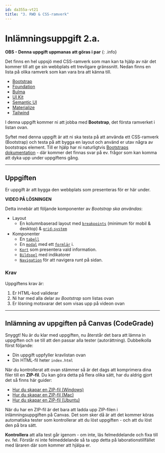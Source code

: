 ```yaml
---
id: da355a-vt21
title: "3. RWD & CSS-ramverk"
---
```


# Inlämningsuppgift 2.a.

**OBS - Denna uppgift uppmanas att göras i par**
{: .info}


Det finns en hel uppsjö med CSS-ramverk som man kan ta hjälp av när det kommer till att ge sin webbplats ett trevligare gränssnitt. Nedan finns en lista på olika ramverk som kan vara bra att känna till.

* [Bootstrap](https://getbootstrap.com)
* [Foundation](https://get.foundation)
* [Bulma](https://bulma.io)
* [UI Kit](https://getuikit.com)
* [Semantic UI](https://semantic-ui.com)
* [Materialize](https://materializecss.com)
* [Tailwind](https://tailwindcss.com)

I denna uppgift kommer ni att jobba med **Bootstrap**, det första ramverket i listan ovan.

Syftet med denna uppgift är att ni ska testa på att använda ett CSS-ramverk (Bootstrap) och testa på att bygga en layout och använd er utav några av bootstraps element. Till er hjälp har ni naturligtvis [Bootstraps dokumentation](https://getbootstrap.com/docs/5.0/getting-started/introduction/) - där kommer det finnas svar på ev. frågor som kan komma att dyka upp under uppgiftens gång.

---

## Uppgiften

Er uppgift är att bygga den webbplats som presenteras för er här under.

**VIDEO PÅ LÖSNINGEN**

Detta innebär att följande komponenter av *Bootstrap ska användas*:

- Layout
    - En kolumnbaserad layout med [`breakpoints`](https://getbootstrap.com/docs/5.0/layout/breakpoints/) (minimum för mobil & desktop) & [`grid-system`](https://getbootstrap.com/docs/5.0/layout/grid/)
- Komponenter
    - En [`tabell`](https://getbootstrap.com/docs/5.0/content/tables/)
    - En [`modal`](https://getbootstrap.com/docs/5.0/components/modal/) med ett [`formlär`](https://getbootstrap.com/docs/5.0/forms/overview/) i.
    - [`Kort`](https://getbootstrap.com/docs/5.0/components/card/) som presentera vald information.
    - [`Bildspel`](https://getbootstrap.com/docs/5.0/components/carousel/) med indikatorer
    - [`Navigation`](https://getbootstrap.com/docs/5.0/components/navbar/) för att navigera runt på sidan.

### Krav

Uppgiftens krav är:

1. Er HTML-kod validerar
2. Ni har med alla delar av *Bootstrap* som listas ovan
3. Er lösning motsvarar det som visas upp på videon ovan

---

## Inlämning av uppgiften på Canvas (CodeGrade)

Snyggt! Nu är du klar med uppgiften, nu återstår det bara att lämna in uppgiften och se till att den passar alla tester (autorättning). Dubbelkolla först följande:

* Din uppgift uppfyller kravlistan ovan
* Din HTML-fil heter `index.html`

När du kontrollerat att ovan stämmer så är det dags att komprimera dina filer till en **ZIP-fil**. Du kan göra detta på flera olika sätt, har du aldrig gjort det så finns här guider:

- [Hur du skapar en ZIP-fil (Windows)](https://support.microsoft.com/en-us/windows/zip-and-unzip-files-8d28fa72-f2f9-712f-67df-f80cf89fd4e5)
- [Hur du skapar en ZIP-fil (Mac)](https://support.apple.com/sv-se/guide/mac-help/mchlp2528/mac)
- [Hur du skapar en ZIP-fil (Ubuntu)](https://www.cyberciti.biz/faq/how-to-zip-a-folder-in-ubuntu-linux/)

När du har en ZIP-fil är det bara att ladda upp ZIP-filen i inlämningsuppgiften på Canvas. Det som sker då är att det kommer köras automatiska tester som kontrollerar att du löst uppgiften - och att du löst den på bra sätt.

**Kontrollera** att alla test går igenom - om inte, läs felmeddelande och fixa till ev. fel. Förstår ni inte felmeddelande så ta upp detta på laborationstillfället med läraren där som kommer att hjälpa er.